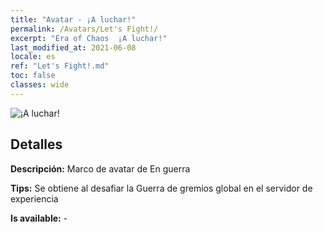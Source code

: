 ```yaml
---
title: "Avatar - ¡A luchar!"
permalink: /Avatars/Let's Fight!/
excerpt: "Era of Chaos  ¡A luchar!"
last_modified_at: 2021-06-08
locale: es
ref: "Let's Fight!.md"
toc: false
classes: wide
---
```

 ![¡A luchar!](/images/a/avatarFrame_84.png)

## Detalles

 **Descripción:** Marco de avatar de En guerra 

 **Tips:** Se obtiene al desafiar la Guerra de gremios global en el servidor de experiencia 

 **Is available:**  - 


